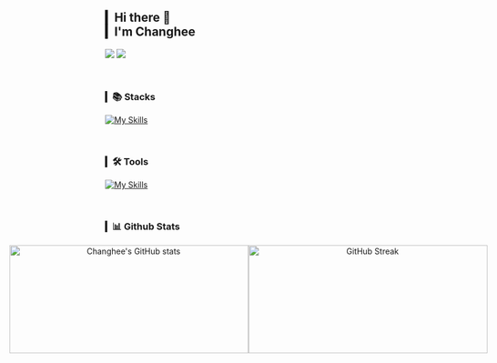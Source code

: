 ## ▎Hi there 👋 <br>▎I'm Changhee 

<a href="https://velog.io/@changh2_00/posts" target='_blank_'><img src="https://img.shields.io/badge/Velog-11B48A?style=for-the-badge&logo=Vimeo&logoColor=white&link=https://velog.io/@changh2_00/posts"/></a>
<a href="mailto:changhi9701@gmail.com"><img src="https://img.shields.io/badge/Gmail-d14836?style=for-the-badge&logo=Gmail&logoColor=white&link=changhi9701@gmail.com"/></a>

<br>


### ▎📚 Stacks

[![My Skills](https://skillicons.dev/icons?i=python,c,js,html,css,react)](https://skillicons.dev)
<a href="https://solved.ac/changhi9701">
  <img align="right" src="http://mazassumnida.wtf/api/v2/generate_badge?boj=changhi9701&theme=dark" style="margin-right: 900px;" />
</a>

<br>

### ▎🛠 Tools

[![My Skills](https://skillicons.dev/icons?i=git,github,figma,vscode)](https://skillicons.dev)

<br>

### ▎📊 Github Stats
<!-- 작은 사이즈!!
<div align="center" style="display: flex; justify-content: center; align-items: center; gap: 0; padding: 0;">
  <img src="https://github-readme-stats.vercel.app/api?username=hong-ch&show_icons=true&rank_icon=github&theme=react&hide_border=true&card_width=400&card_height=190" style="width: 400px; height: 190px; margin: 0; padding: 0;" alt="Changhee's GitHub stats" />
  <img src="https://streak-stats.demolab.com/?user=hong-ch&theme=react&hide_border=true&card_width=430&card_height=190" style="width: 400px; height: 190px; margin: 0; padding: 0;" alt="GitHub Streak" />
</div>
-->

<div align="center" style="display: flex; justify-content: center; align-items: center; gap: 0; padding: 0;">
  <img src="https://github-readme-stats.vercel.app/api?username=hong-ch&show_icons=true&rank_icon=github&theme=react&hide_border=true&card_width=420&card_height=190" style="width: 420px; height: 190px; margin: 0; padding: 0;" alt="Changhee's GitHub stats" />
  <img src="https://streak-stats.demolab.com/?user=hong-ch&theme=react&hide_border=true&card_width=430&card_height=190" style="width: 420px; height: 190px; margin: 0; padding: 0;" alt="GitHub Streak" />
</div>
